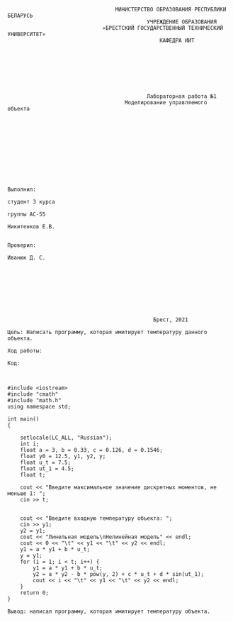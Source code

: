                                       МИНИСТЕРСТВО ОБРАЗОВАНИЯ РЕСПУБЛИКИ БЕЛАРУСЬ
                                                УЧРЕЖДЕНИЕ ОБРАЗОВАНИЯ 
                                  «БРЕСТСКИЙ ГОСУДАРСТВЕННЫЙ ТЕХНИЧЕСКИЙ УНИВЕРСИТЕТ»
                                                    КАФЕДРА ИИТ








                                                Лабораторная работа №1
                                         Моделирование управляемого объекта











                                                                                Выполнил:
                                                                                студент 3 курса
                                                                                группы АС-55
                                                                                Никитенков Е.В.

                                                                                Проверил:
                                                                                Иванюк Д. С.









                                                  Брест, 2021  





                                                  
`Цель: Написать программу, которая имитирует температуру данного объекта.`

`Ход работы:`

`Код:`
```


#include <iostream>
#include "cmath"
#include "math.h"
using namespace std;

int main()
{
	
	setlocale(LC_ALL, "Russian");
	int i;
	float a = 3, b = 0.33, c = 0.126, d = 0.1546;
	float y0 = 12.5, y1, y2, y;
	float u_t = 7.5;
	float ut_1 = 4.5;
	float t;

	cout << "Введите максимальное значение дискретных моментов, не меньше 1: ";
	cin >> t;


	cout << "Введите входную температуру объекта: ";
	cin >> y1;
	y2 = y1;
	cout << "Линельная модель\nНелинейная модель" << endl;
	cout << 0 << "\t" << y1 << "\t" << y2 << endl;
	y1 = a * y1 + b * u_t;
	y = y1;
	for (i = 1; i < t; i++) {
		y1 = a * y1 + b * u_t;
		y2 = a * y2 - b * pow(y, 2) + c * u_t + d * sin(ut_1);
		cout << i << "\t" << y1 << "\t" << y2 << endl;
	}
	return 0;
}
```
`Вывод: написал программу, которая имитирует температуру объекта.`